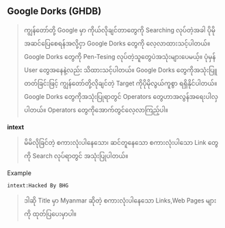 ## Google Dorks (GHDB)
> ကျွန်တော်တို့ Google မှာ ကိုယ်လိုချင်တာတွေကို Searching လုပ်တဲ့အခါ ပိုမိုအဆင်ပြေစေရန်အလို့ငှာ Google Dorks တွေကို လေ့လာထားသင့်ပါတယ်။ Google Dorks တွေကို Pen-Tesing လုပ်တဲ့သူတွေပဲအသုံးများပေမယ့်။ ပုံမှန် User တွေအနေနဲ့လည်း သိထားသင့်ပါတယ်။ Google Dorks တွေကိုအသုံးပြူတတ်ခြင်းဖြင့် ကျွန်တော်တို့လိုချင်တဲ့ Target ကိုပိုမိုလွယ်ကူစွာ  ရရှိနိုင်ပါတယ်။ Google Dorks တွေကိုအသုံးပြုရာတွင် Operators ​တွေဟာအလွန်အရေးပါလှပါတယ်။ Operators တွေကိုအောက်တွင်လေ့လာကြည့်ပါ။

**intext**
> မိမိလိုခြင်တဲ့ စကားလုံးပါနေသော၊ ဆင်တူနေသော စကားလုံးပါသော Link တွေကို Search လုပ်ရာတွင် အသုံးပြုပါတယ်။

Example
```
intext:Hacked By BHG
```
> ဒါဆို Title မှာ Myanmar ဆိုတဲ့ စကားလုံးပါနေသော Links,Web Pages များကို ထုတ်ပြပေးမှာပါ။

